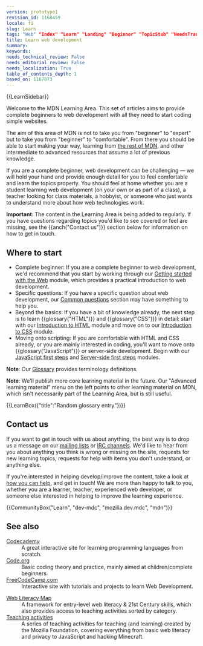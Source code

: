 ```yaml
---
version: prototype1
revision_id: 1168459
locale: fi
slug: Learn
tags: "Web" "Index" "Learn" "Landing" "Beginner" "TopicStub" "NeedsTranslation"
title: Learn web development
summary: 
keywords: 
needs_technical_review: False
needs_editorial_review: False
needs_localization: True
table_of_contents_depth: 1
based_on: 1167073
---
```

<div>{{LearnSidebar}}</div>

<div>
<p class="summary">Welcome to the MDN Learning Area. This set of articles aims to provide complete beginners to web development with all they need to start coding simple websites.</p>
</div>

<p>The aim of this area of MDN is not to take you from "beginner" to "expert" but to take you from "beginner" to "comfortable". From there you should be able to start making your way, learning from <a href="https://developer.mozilla.org/en-US/">the rest of MDN</a>, and other intermediate to advanced resources that assume a lot of previous knowledge.</p>

<p>If you are a complete beginner, web development can be challenging — we will hold your hand&nbsp;and provide enough detail for you to feel comfortable and learn the topics properly. You should feel at home whether you are a student learning web development (on your own or as part of a class), a teacher looking for class materials, a hobbyist, or someone who just wants to understand more about how web technologies work.</p>

<div class="warning">
<p><strong>Important</strong>: The content in the Learning Area is being added to regularly. If you have questions regarding topics you'd like to see covered or feel are missing, see the {{anch("Contact us")}} section below for information on how to get in touch.</p>
</div>

<h2 id="Where_to_start">Where to start</h2>

<ul class="card-grid">
 <li><span>Complete beginner:</span> If you are a complete beginner to web development, we'd recommend that you start by working through our <a href="/en-US/docs/Learn/Getting_started_with_the_web">Getting started with the Web</a> module, which provides a practical introduction to web development.</li>
 <li><span>Specific questions:</span> If you have a specific question about web development, our <a href="/en-US/docs/Learn/Common_questions">Common questions</a> section may have something to help you.</li>
 <li><span>Beyond the basics:</span> If you have a bit of knowledge already, the next step is to learn {{glossary("HTML")}} and {{glossary("CSS")}} in detail: start with our <a href="/en-US/docs/Learn/HTML/Introduction_to_HTML">Introduction to HTML</a> module and move on to our <a href="/en-US/docs/Learn/CSS/Introduction_to_CSS">Introduction to CSS</a> module.</li>
 <li><span>Moving onto scripting:</span> If you are comfortable with HTML and CSS already, or you are mainly interested in coding, you'll want to move onto {{glossary("JavaScript")}} or server-side development. Begin with our <a href="/en-US/docs/Learn/JavaScript/First_steps">JavaScript first steps</a> and <a href="/en-US/docs/Learn/Server-side/First_steps">Server-side first steps</a> modules.</li>
</ul>

<div class="note">
<p><strong>Note</strong>: Our <a href="/en-US/docs/Glossary">Glossary</a> provides terminology definitions.</p>
</div>

<div class="note">
<p><strong>Note</strong>: We'll publish more core learning material in the future. Our "Advanced learning material" menu on the left points to other learning material on MDN, which isn't necessarily part of the Learning Area, but is still useful.</p>
</div>

<p>{{LearnBox({"title":"Random glossary entry"})}}</p>

<h2 id="Contact_us">Contact us</h2>

<p>If you want to get in touch with us about anything, the best way is to drop us a message on our <a href="/en-US/docs/MDN/Community/Conversations#Asynchronous_discussions">mailing lists</a> or <a href="https://developer.mozilla.org/en-US/docs/MDN/Community/Conversations#Chat_in_IRC">IRC channels</a>. We'd like to hear from you about anything you think is wrong or missing on the site, requests for new learning topics, requests for help with items you don't understand, or anything else.</p>

<p>If you're interested in helping develop/improve the content, take a look at <a href="/en-US/Learn/How_to_contribute">how you can help</a>, and get in touch! We are more than happy to talk to you, whether you are a learner, teacher, experienced web developer, or someone else interested in helping to improve the learning experience.</p>

<p>{{CommunityBox("Learn", "dev-mdc", "mozilla.dev.mdc", "mdn")}}</p>

<h2 id="See_also">See also</h2>

<dl>
 <dt><a href="https://www.codecademy.com/">Codecademy</a></dt>
 <dd>A great interactive site for learning programming languages from scratch.</dd>
 <dt><a href="https://code.org/">Code.org</a></dt>
 <dd>Basic coding theory and practice, mainly aimed at children/complete beginners.</dd>
 <dt><a href="https://www.freecodecamp.com/">FreeCodeCamp.com</a></dt>
 <dd>Interactive site with tutorials and projects to learn Web Development.</dd>
</dl>

<dl>
 <dt><a href="https://learning.mozilla.org/web-literacy/">Web Literacy Map</a></dt>
 <dd>A framework for entry-level web literacy &amp; 21st Century skills, which also provides access to teaching activities sorted by category.</dd>
 <dt><a href="https://learning.mozilla.org/activities">Teaching activities</a></dt>
 <dd>A series of teaching activities for teaching (and learning) created by the Mozilla Foundation, covering everything from basic web literacy and privacy to JavaScript and hacking Minecraft.</dd>
</dl>


